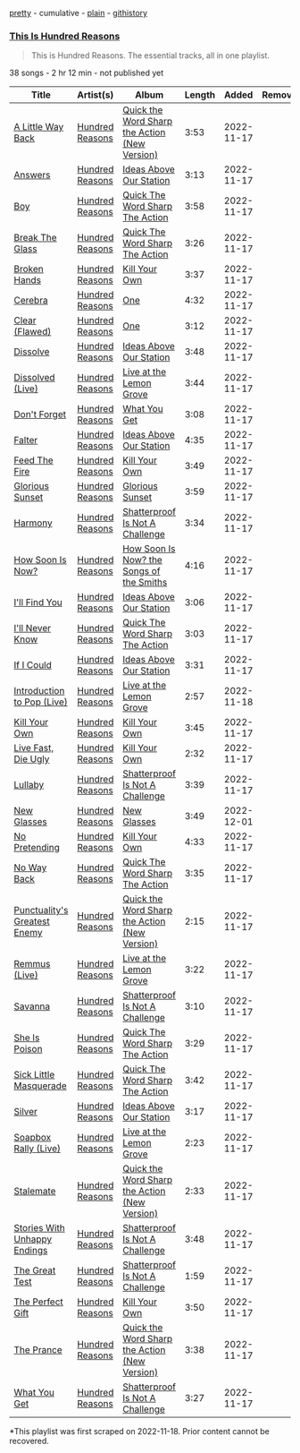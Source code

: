 [pretty](/playlists/pretty/37i9dQZF1DZ06evO37BQGs.md) - cumulative - [plain](/playlists/plain/37i9dQZF1DZ06evO37BQGs) - [githistory](https://github.githistory.xyz/mackorone/spotify-playlist-archive/blob/main/playlists/plain/37i9dQZF1DZ06evO37BQGs)

### [This Is Hundred Reasons](https://open.spotify.com/playlist/37i9dQZF1DZ06evO37BQGs)

> This is Hundred Reasons\. The essential tracks, all in one playlist.

38 songs - 2 hr 12 min - not published yet

| Title | Artist(s) | Album | Length | Added | Removed |
|---|---|---|---|---|---|
| [A Little Way Back](https://open.spotify.com/track/4deJufEXbcM6NuDxs90w0H) | [Hundred Reasons](https://open.spotify.com/artist/5jcIIICg01zIq8InYieJ5w) | [Quick the Word Sharp the Action \(New Version\)](https://open.spotify.com/album/1w1ukla1NGjk1DUDaiQyvX) | 3:53 | 2022-11-17 |  |
| [Answers](https://open.spotify.com/track/4BLboQozqbi0wfghh4fV1a) | [Hundred Reasons](https://open.spotify.com/artist/5jcIIICg01zIq8InYieJ5w) | [Ideas Above Our Station](https://open.spotify.com/album/0njHxwzfjbX5MS7YPXBwMM) | 3:13 | 2022-11-17 |  |
| [Boy](https://open.spotify.com/track/0XvuRaxgYMSWbFng8vHvDv) | [Hundred Reasons](https://open.spotify.com/artist/5jcIIICg01zIq8InYieJ5w) | [Quick The Word Sharp The Action](https://open.spotify.com/album/2tJbT3ckeLs6FD5FXBKxtz) | 3:58 | 2022-11-17 |  |
| [Break The Glass](https://open.spotify.com/track/1MCsQjTwwzDPVLrOsAlp0b) | [Hundred Reasons](https://open.spotify.com/artist/5jcIIICg01zIq8InYieJ5w) | [Quick The Word Sharp The Action](https://open.spotify.com/album/2tJbT3ckeLs6FD5FXBKxtz) | 3:26 | 2022-11-17 |  |
| [Broken Hands](https://open.spotify.com/track/68bhEGCeB4rH6xNrDVASLu) | [Hundred Reasons](https://open.spotify.com/artist/5jcIIICg01zIq8InYieJ5w) | [Kill Your Own](https://open.spotify.com/album/101Y1ApCSBWHyuJBSB46Sd) | 3:37 | 2022-11-17 |  |
| [Cerebra](https://open.spotify.com/track/6dFkhKuX87DaF1W27RmIeD) | [Hundred Reasons](https://open.spotify.com/artist/5jcIIICg01zIq8InYieJ5w) | [One](https://open.spotify.com/album/0smSOxbWaXp2RsCjHTMmQS) | 4:32 | 2022-11-17 |  |
| [Clear \(Flawed\)](https://open.spotify.com/track/0xsYs6ADG0myf8s6K4Hhpc) | [Hundred Reasons](https://open.spotify.com/artist/5jcIIICg01zIq8InYieJ5w) | [One](https://open.spotify.com/album/0smSOxbWaXp2RsCjHTMmQS) | 3:12 | 2022-11-17 |  |
| [Dissolve](https://open.spotify.com/track/5iQ0DPeLDn8Dn9HF52kWsE) | [Hundred Reasons](https://open.spotify.com/artist/5jcIIICg01zIq8InYieJ5w) | [Ideas Above Our Station](https://open.spotify.com/album/0njHxwzfjbX5MS7YPXBwMM) | 3:48 | 2022-11-17 |  |
| [Dissolved \(Live\)](https://open.spotify.com/track/5eW7ulRFGFwmXQpGYDsuS9) | [Hundred Reasons](https://open.spotify.com/artist/5jcIIICg01zIq8InYieJ5w) | [Live at the Lemon Grove](https://open.spotify.com/album/5nykFp8cx7wIad1R4rlFc2) | 3:44 | 2022-11-17 |  |
| [Don't Forget](https://open.spotify.com/track/0SVuU8e4VVa4TewIiy2szE) | [Hundred Reasons](https://open.spotify.com/artist/5jcIIICg01zIq8InYieJ5w) | [What You Get](https://open.spotify.com/album/12mMk1LYNxZ80S7notPNHr) | 3:08 | 2022-11-17 |  |
| [Falter](https://open.spotify.com/track/00vvVPPl3DHNtez3liGp8Q) | [Hundred Reasons](https://open.spotify.com/artist/5jcIIICg01zIq8InYieJ5w) | [Ideas Above Our Station](https://open.spotify.com/album/0njHxwzfjbX5MS7YPXBwMM) | 4:35 | 2022-11-17 |  |
| [Feed The Fire](https://open.spotify.com/track/1f2FDH06hxuItRz0yUnYKE) | [Hundred Reasons](https://open.spotify.com/artist/5jcIIICg01zIq8InYieJ5w) | [Kill Your Own](https://open.spotify.com/album/101Y1ApCSBWHyuJBSB46Sd) | 3:49 | 2022-11-17 |  |
| [Glorious Sunset](https://open.spotify.com/track/3aVZyv57MSqHpDtsihRDiB) | [Hundred Reasons](https://open.spotify.com/artist/5jcIIICg01zIq8InYieJ5w) | [Glorious Sunset](https://open.spotify.com/album/3omaVBvDQh1JvKhTgmChDr) | 3:59 | 2022-11-17 |  |
| [Harmony](https://open.spotify.com/track/3sCvA4gQ5RCHcUvJCD0m1L) | [Hundred Reasons](https://open.spotify.com/artist/5jcIIICg01zIq8InYieJ5w) | [Shatterproof Is Not A Challenge](https://open.spotify.com/album/5NRqlYZGCBZO5vwZCGJvah) | 3:34 | 2022-11-17 |  |
| [How Soon Is Now?](https://open.spotify.com/track/7uTonF04lKwInBrzr2Bfpj) | [Hundred Reasons](https://open.spotify.com/artist/5jcIIICg01zIq8InYieJ5w) | [How Soon Is Now? the Songs of the Smiths](https://open.spotify.com/album/3p01b3ewF4WNRjE7uBXycI) | 4:16 | 2022-11-17 |  |
| [I'll Find You](https://open.spotify.com/track/2FUAgbkTJbJPkH8ZFf0XxB) | [Hundred Reasons](https://open.spotify.com/artist/5jcIIICg01zIq8InYieJ5w) | [Ideas Above Our Station](https://open.spotify.com/album/0njHxwzfjbX5MS7YPXBwMM) | 3:06 | 2022-11-17 |  |
| [I'll Never Know](https://open.spotify.com/track/6TV1G6fQ8MgSUzNMKqOpxC) | [Hundred Reasons](https://open.spotify.com/artist/5jcIIICg01zIq8InYieJ5w) | [Quick The Word Sharp The Action](https://open.spotify.com/album/2tJbT3ckeLs6FD5FXBKxtz) | 3:03 | 2022-11-17 |  |
| [If I Could](https://open.spotify.com/track/37mcskMYPUoi0ZlqAPBByr) | [Hundred Reasons](https://open.spotify.com/artist/5jcIIICg01zIq8InYieJ5w) | [Ideas Above Our Station](https://open.spotify.com/album/0njHxwzfjbX5MS7YPXBwMM) | 3:31 | 2022-11-17 |  |
| [Introduction to Pop \(Live\)](https://open.spotify.com/track/6nH9suYXFEaXE8sFyCW6Yy) | [Hundred Reasons](https://open.spotify.com/artist/5jcIIICg01zIq8InYieJ5w) | [Live at the Lemon Grove](https://open.spotify.com/album/5nykFp8cx7wIad1R4rlFc2) | 2:57 | 2022-11-18 |  |
| [Kill Your Own](https://open.spotify.com/track/1L9xMwmX3OAb8mLv2x37e6) | [Hundred Reasons](https://open.spotify.com/artist/5jcIIICg01zIq8InYieJ5w) | [Kill Your Own](https://open.spotify.com/album/101Y1ApCSBWHyuJBSB46Sd) | 3:45 | 2022-11-17 |  |
| [Live Fast, Die Ugly](https://open.spotify.com/track/6r7ReUGIIAW0F2KPI39ktr) | [Hundred Reasons](https://open.spotify.com/artist/5jcIIICg01zIq8InYieJ5w) | [Kill Your Own](https://open.spotify.com/album/101Y1ApCSBWHyuJBSB46Sd) | 2:32 | 2022-11-17 |  |
| [Lullaby](https://open.spotify.com/track/6q8I7grz7osEUAMRMkdBtV) | [Hundred Reasons](https://open.spotify.com/artist/5jcIIICg01zIq8InYieJ5w) | [Shatterproof Is Not A Challenge](https://open.spotify.com/album/5NRqlYZGCBZO5vwZCGJvah) | 3:39 | 2022-11-17 |  |
| [New Glasses](https://open.spotify.com/track/49D5HZJybTYkuVRSDQyQCF) | [Hundred Reasons](https://open.spotify.com/artist/5jcIIICg01zIq8InYieJ5w) | [New Glasses](https://open.spotify.com/album/2w7XYqojw19SoiPqNZYka8) | 3:49 | 2022-12-01 |  |
| [No Pretending](https://open.spotify.com/track/59EnX4BXWB1mSe2pz4K2g3) | [Hundred Reasons](https://open.spotify.com/artist/5jcIIICg01zIq8InYieJ5w) | [Kill Your Own](https://open.spotify.com/album/101Y1ApCSBWHyuJBSB46Sd) | 4:33 | 2022-11-17 |  |
| [No Way Back](https://open.spotify.com/track/5Hc3D67M6rCgDt5dPNaSiI) | [Hundred Reasons](https://open.spotify.com/artist/5jcIIICg01zIq8InYieJ5w) | [Quick The Word Sharp The Action](https://open.spotify.com/album/2tJbT3ckeLs6FD5FXBKxtz) | 3:35 | 2022-11-17 |  |
| [Punctuality's Greatest Enemy](https://open.spotify.com/track/5M0z2M1clANb4ACB8OLWjG) | [Hundred Reasons](https://open.spotify.com/artist/5jcIIICg01zIq8InYieJ5w) | [Quick the Word Sharp the Action \(New Version\)](https://open.spotify.com/album/1w1ukla1NGjk1DUDaiQyvX) | 2:15 | 2022-11-17 |  |
| [Remmus \(Live\)](https://open.spotify.com/track/2RT9TJVahSuoOsYBnmsyuB) | [Hundred Reasons](https://open.spotify.com/artist/5jcIIICg01zIq8InYieJ5w) | [Live at the Lemon Grove](https://open.spotify.com/album/5nykFp8cx7wIad1R4rlFc2) | 3:22 | 2022-11-17 |  |
| [Savanna](https://open.spotify.com/track/4H5bB6B7kOS9V6kBcLKz8k) | [Hundred Reasons](https://open.spotify.com/artist/5jcIIICg01zIq8InYieJ5w) | [Shatterproof Is Not A Challenge](https://open.spotify.com/album/5NRqlYZGCBZO5vwZCGJvah) | 3:10 | 2022-11-17 |  |
| [She Is Poison](https://open.spotify.com/track/3omFnVaIxHHUgOGLpS6OHX) | [Hundred Reasons](https://open.spotify.com/artist/5jcIIICg01zIq8InYieJ5w) | [Quick The Word Sharp The Action](https://open.spotify.com/album/2tJbT3ckeLs6FD5FXBKxtz) | 3:29 | 2022-11-17 |  |
| [Sick Little Masquerade](https://open.spotify.com/track/76jTPFhV40C0eJXTswyRrC) | [Hundred Reasons](https://open.spotify.com/artist/5jcIIICg01zIq8InYieJ5w) | [Quick The Word Sharp The Action](https://open.spotify.com/album/2tJbT3ckeLs6FD5FXBKxtz) | 3:42 | 2022-11-17 |  |
| [Silver](https://open.spotify.com/track/1iP5nJRIag9Kem1RuqCVXt) | [Hundred Reasons](https://open.spotify.com/artist/5jcIIICg01zIq8InYieJ5w) | [Ideas Above Our Station](https://open.spotify.com/album/0njHxwzfjbX5MS7YPXBwMM) | 3:17 | 2022-11-17 |  |
| [Soapbox Rally \(Live\)](https://open.spotify.com/track/1mznyaXfDmQIhMBQExRQ57) | [Hundred Reasons](https://open.spotify.com/artist/5jcIIICg01zIq8InYieJ5w) | [Live at the Lemon Grove](https://open.spotify.com/album/5nykFp8cx7wIad1R4rlFc2) | 2:23 | 2022-11-17 |  |
| [Stalemate](https://open.spotify.com/track/5jpH92KeCAHVFyrmOyuGGw) | [Hundred Reasons](https://open.spotify.com/artist/5jcIIICg01zIq8InYieJ5w) | [Quick the Word Sharp the Action \(New Version\)](https://open.spotify.com/album/1w1ukla1NGjk1DUDaiQyvX) | 2:33 | 2022-11-17 |  |
| [Stories With Unhappy Endings](https://open.spotify.com/track/1nR2maqQdyrb7xEpzUyfOL) | [Hundred Reasons](https://open.spotify.com/artist/5jcIIICg01zIq8InYieJ5w) | [Shatterproof Is Not A Challenge](https://open.spotify.com/album/5NRqlYZGCBZO5vwZCGJvah) | 3:48 | 2022-11-17 |  |
| [The Great Test](https://open.spotify.com/track/29AGJhFoJ0y31oZ49r7J6D) | [Hundred Reasons](https://open.spotify.com/artist/5jcIIICg01zIq8InYieJ5w) | [Shatterproof Is Not A Challenge](https://open.spotify.com/album/5NRqlYZGCBZO5vwZCGJvah) | 1:59 | 2022-11-17 |  |
| [The Perfect Gift](https://open.spotify.com/track/6fRVeAhnfpfpmTRMndS2FK) | [Hundred Reasons](https://open.spotify.com/artist/5jcIIICg01zIq8InYieJ5w) | [Kill Your Own](https://open.spotify.com/album/101Y1ApCSBWHyuJBSB46Sd) | 3:50 | 2022-11-17 |  |
| [The Prance](https://open.spotify.com/track/2sk0ldLco4NrGyAk9quFHw) | [Hundred Reasons](https://open.spotify.com/artist/5jcIIICg01zIq8InYieJ5w) | [Quick the Word Sharp the Action \(New Version\)](https://open.spotify.com/album/1w1ukla1NGjk1DUDaiQyvX) | 3:38 | 2022-11-17 |  |
| [What You Get](https://open.spotify.com/track/0dGSOoOgiwqguvIO0WH39s) | [Hundred Reasons](https://open.spotify.com/artist/5jcIIICg01zIq8InYieJ5w) | [Shatterproof Is Not A Challenge](https://open.spotify.com/album/5NRqlYZGCBZO5vwZCGJvah) | 3:27 | 2022-11-17 |  |

\*This playlist was first scraped on 2022-11-18. Prior content cannot be recovered.
